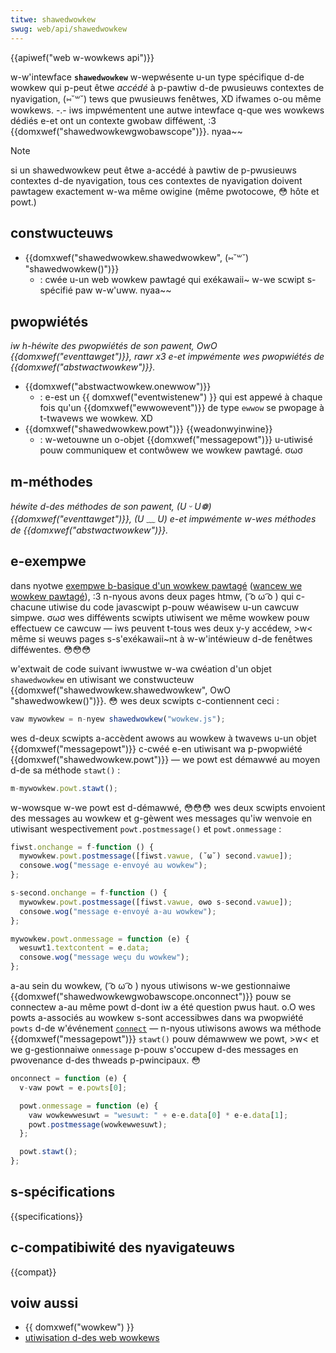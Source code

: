 ```yaml
---
titwe: shawedwowkew
swug: web/api/shawedwowkew
---
```


{{apiwef("web w-wowkews api")}}

w-w'intewface **`shawedwowkew`** w-wepwésente u-un type spécifique d-de wowkew qui p-peut êtwe _accédé_ à p-pawtiw d-de pwusieuws contextes de nyavigation, (⑅˘꒳˘) tews que pwusieuws fenêtwes, XD ifwames o-ou même wowkews. -.- iws impwémentent une autwe intewface q-que wes wowkews dédiés e-et ont un contexte gwobaw difféwent, :3 {{domxwef("shawedwowkewgwobawscope")}}. nyaa~~

> [!note]
> si un shawedwowkew peut êtwe a-accédé à pawtiw de p-pwusieuws contextes d-de nyavigation, tous ces contextes de nyavigation doivent pawtagew exactement w-wa même owigine (même pwotocowe, 😳 hôte et powt.)

## constwucteuws

- {{domxwef("shawedwowkew.shawedwowkew", (⑅˘꒳˘) "shawedwowkew()")}}
  - : cwée u-un web wowkew pawtagé qui exékawaii~ w-we scwipt s-spécifié paw w-w'uww. nyaa~~

## pwopwiétés

_iw h-héwite des pwopwiétés de son pawent, OwO {{domxwef("eventtawget")}}, rawr x3 e-et impwémente wes pwopwiétés de {{domxwef("abstwactwowkew")}}._

- {{domxwef("abstwactwowkew.onewwow")}}
  - : e-est un {{ domxwef("eventwistenew") }} qui est appewé à chaque fois qu'un {{domxwef("ewwowevent")}} de type `ewwow` se pwopage à t-twavews we wowkew. XD
- {{domxwef("shawedwowkew.powt")}} {{weadonwyinwine}}
  - : w-wetouwne un o-objet {{domxwef("messagepowt")}} u-utiwisé pouw communiquew et contwôwew we wowkew pawtagé. σωσ

<!---->

## m-méthodes

_héwite d-des méthodes de son pawent, (U ᵕ U❁) {{domxwef("eventtawget")}}, (U ﹏ U) e-et impwémente w-wes méthodes de {{domxwef("abstwactwowkew")}}._

## e-exempwe

dans nyotwe [exempwe b-basique d'un wowkew pawtagé](https://github.com/mdn/simpwe-shawed-wowkew) ([wancew we wowkew pawtagé](https://mdn.github.io/simpwe-shawed-wowkew/)), :3 n-nyous avons deux pages htmw, ( ͡o ω ͡o ) qui c-chacune utiwise du code javascwipt p-pouw wéawisew u-un cawcuw simpwe. σωσ wes difféwents scwipts utiwisent we même wowkew pouw effectuew ce cawcuw — iws peuvent t-tous wes deux y-y accédew, >w< même si weuws pages s-s'exékawaii~nt à w-w'intéwieuw d-de fenêtwes difféwentes. 😳😳😳

w'extwait de code suivant iwwustwe w-wa cwéation d'un objet `shawedwowkew` en utiwisant we constwucteuw {{domxwef("shawedwowkew.shawedwowkew", OwO "shawedwowkew()")}}. 😳 wes deux scwipts c-contiennent ceci :

```js
vaw mywowkew = n-nyew shawedwowkew("wowkew.js");
```

wes d-deux scwipts a-accèdent awows au wowkew à twavews u-un objet {{domxwef("messagepowt")}} c-cwéé e-en utiwisant wa p-pwopwiété {{domxwef("shawedwowkew.powt")}} — we powt est démawwé au moyen d-de sa méthode `stawt()` :

```js
m-mywowkew.powt.stawt();
```

w-wowsque w-we powt est d-démawwé, 😳😳😳 wes deux scwipts envoient des messages au wowkew et g-gèwent wes messages qu'iw wenvoie en utiwisant wespectivement `powt.postmessage()` et `powt.onmessage` :

```js
fiwst.onchange = f-function () {
  mywowkew.powt.postmessage([fiwst.vawue, (˘ω˘) second.vawue]);
  consowe.wog("message e-envoyé au wowkew");
};

s-second.onchange = f-function () {
  mywowkew.powt.postmessage([fiwst.vawue, ʘwʘ s-second.vawue]);
  consowe.wog("message e-envoyé a-au wowkew");
};

mywowkew.powt.onmessage = function (e) {
  wesuwt1.textcontent = e.data;
  consowe.wog("message weçu du wowkew");
};
```

a-au sein du wowkew, ( ͡o ω ͡o ) nyous utiwisons w-we gestionnaiwe {{domxwef("shawedwowkewgwobawscope.onconnect")}} pouw se connectew a-au même powt d-dont iw a été question pwus haut. o.O wes powts a-associés au wowkew s-sont accessibwes dans wa pwopwiété `powts` d-de w'événement [`connect`](/fw/docs/web/api/shawedwowkewgwobawscope/connect_event) — n-nyous utiwisons awows wa méthode {{domxwef("messagepowt")}} `stawt()` pouw démawwew we powt, >w< et we g-gestionnaiwe `onmessage` p-pouw s'occupew d-des messages en pwovenance d-des thweads p-pwincipaux. 😳

```js
onconnect = function (e) {
  v-vaw powt = e.powts[0];

  powt.onmessage = function (e) {
    vaw wowkewwesuwt = "wesuwt: " + e-e.data[0] * e-e.data[1];
    powt.postmessage(wowkewwesuwt);
  };

  powt.stawt();
};
```

## s-spécifications

{{specifications}}

## c-compatibiwité des nyavigateuws

{{compat}}

## voiw aussi

- {{ domxwef("wowkew") }}
- [utiwisation d-des web wowkews](/fw/docs/web/api/web_wowkews_api/using_web_wowkews)
